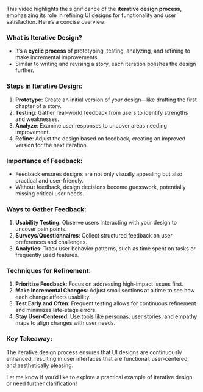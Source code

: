 

This video highlights the significance of the **iterative design process**, emphasizing its role in refining UI designs for functionality and user satisfaction. Here’s a concise overview:

### **What is Iterative Design?**
- It’s a **cyclic process** of prototyping, testing, analyzing, and refining to make incremental improvements.
- Similar to writing and revising a story, each iteration polishes the design further.

### **Steps in Iterative Design**:
1. **Prototype**: Create an initial version of your design—like drafting the first chapter of a story.
2. **Testing**: Gather real-world feedback from users to identify strengths and weaknesses.
3. **Analyze**: Examine user responses to uncover areas needing improvement.
4. **Refine**: Adjust the design based on feedback, creating an improved version for the next iteration.

### **Importance of Feedback**:
- Feedback ensures designs are not only visually appealing but also practical and user-friendly.
- Without feedback, design decisions become guesswork, potentially missing critical user needs.

### **Ways to Gather Feedback**:
1. **Usability Testing**: Observe users interacting with your design to uncover pain points.
2. **Surveys/Questionnaires**: Collect structured feedback on user preferences and challenges.
3. **Analytics**: Track user behavior patterns, such as time spent on tasks or frequently used features.

### **Techniques for Refinement**:
1. **Prioritize Feedback**: Focus on addressing high-impact issues first.
2. **Make Incremental Changes**: Adjust small sections at a time to see how each change affects usability.
3. **Test Early and Often**: Frequent testing allows for continuous refinement and minimizes late-stage errors.
4. **Stay User-Centered**: Use tools like personas, user stories, and empathy maps to align changes with user needs.

### **Key Takeaway**:
The iterative design process ensures that UI designs are continuously enhanced, resulting in user interfaces that are functional, user-centered, and aesthetically pleasing.

Let me know if you’d like to explore a practical example of iterative design or need further clarification!